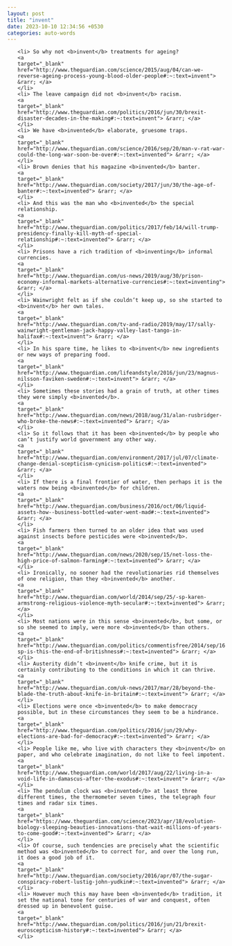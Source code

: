 ```yaml
---
layout: post
title: "invent"
date: 2023-10-10 12:34:56 +0530
categories: auto-words
---
```

<ol>

    <li> So why not <b>invent</b> treatments for ageing?
    <a 
    target="_blank" 
    href="http://www.theguardian.com/science/2015/aug/04/can-we-reverse-ageing-process-young-blood-older-people#:~:text=invent"> &rarr; </a>
    </li>
    <li> The leave campaign did not <b>invent</b> racism.
    <a 
    target="_blank" 
    href="http://www.theguardian.com/politics/2016/jun/30/brexit-disaster-decades-in-the-making#:~:text=invent"> &rarr; </a>
    </li>
    <li> We have <b>invented</b> elaborate, gruesome traps.
    <a 
    target="_blank" 
    href="http://www.theguardian.com/science/2016/sep/20/man-v-rat-war-could-the-long-war-soon-be-over#:~:text=invented"> &rarr; </a>
    </li>
    <li> Brown denies that his magazine <b>invented</b> banter.
    <a 
    target="_blank" 
    href="http://www.theguardian.com/society/2017/jun/30/the-age-of-banter#:~:text=invented"> &rarr; </a>
    </li>
    <li> And this was the man who <b>invented</b> the special relationship.
    <a 
    target="_blank" 
    href="http://www.theguardian.com/politics/2017/feb/14/will-trump-presidency-finally-kill-myth-of-special-relationship#:~:text=invented"> &rarr; </a>
    </li>
    <li> Prisons have a rich tradition of <b>inventing</b> informal currencies.
    <a 
    target="_blank" 
    href="http://www.theguardian.com/us-news/2019/aug/30/prison-economy-informal-markets-alternative-currencies#:~:text=inventing"> &rarr; </a>
    </li>
    <li> Wainwright felt as if she couldn’t keep up, so she started to <b>invent</b> her own tales.
    <a 
    target="_blank" 
    href="http://www.theguardian.com/tv-and-radio/2019/may/17/sally-wainwright-gentleman-jack-happy-valley-last-tango-in-halifax#:~:text=invent"> &rarr; </a>
    </li>
    <li> In his spare time, he likes to <b>invent</b> new ingredients or new ways of preparing food.
    <a 
    target="_blank" 
    href="http://www.theguardian.com/lifeandstyle/2016/jun/23/magnus-nilsson-faviken-sweden#:~:text=invent"> &rarr; </a>
    </li>
    <li> Sometimes these stories had a grain of truth, at other times they were simply <b>invented</b>.
    <a 
    target="_blank" 
    href="http://www.theguardian.com/news/2018/aug/31/alan-rusbridger-who-broke-the-news#:~:text=invented"> &rarr; </a>
    </li>
    <li> So it follows that it has been <b>invented</b> by people who can’t justify world government any other way.
    <a 
    target="_blank" 
    href="http://www.theguardian.com/environment/2017/jul/07/climate-change-denial-scepticism-cynicism-politics#:~:text=invented"> &rarr; </a>
    </li>
    <li> If there is a final frontier of water, then perhaps it is the waters now being <b>invented</b> for children.
    <a 
    target="_blank" 
    href="http://www.theguardian.com/business/2016/oct/06/liquid-assets-how--business-bottled-water-went-mad#:~:text=invented"> &rarr; </a>
    </li>
    <li> Fish farmers then turned to an older idea that was used against insects before pesticides were <b>invented</b>.
    <a 
    target="_blank" 
    href="http://www.theguardian.com/news/2020/sep/15/net-loss-the-high-price-of-salmon-farming#:~:text=invented"> &rarr; </a>
    </li>
    <li> Ironically, no sooner had the revolutionaries rid themselves of one religion, than they <b>invented</b> another.
    <a 
    target="_blank" 
    href="http://www.theguardian.com/world/2014/sep/25/-sp-karen-armstrong-religious-violence-myth-secular#:~:text=invented"> &rarr; </a>
    </li>
    <li> Most nations were in this sense <b>invented</b>, but some, or so she seemed to imply, were more <b>invented</b> than others.
    <a 
    target="_blank" 
    href="http://www.theguardian.com/politics/commentisfree/2014/sep/16/-sp-is-this-the-end-of-britishness#:~:text=invented"> &rarr; </a>
    </li>
    <li> Austerity didn’t <b>invent</b> knife crime, but it is certainly contributing to the conditions in which it can thrive.
    <a 
    target="_blank" 
    href="http://www.theguardian.com/uk-news/2017/mar/28/beyond-the-blade-the-truth-about-knife-in-britain#:~:text=invent"> &rarr; </a>
    </li>
    <li> Elections were once <b>invented</b> to make democracy possible, but in these circumstances they seem to be a hindrance.
    <a 
    target="_blank" 
    href="http://www.theguardian.com/politics/2016/jun/29/why-elections-are-bad-for-democracy#:~:text=invented"> &rarr; </a>
    </li>
    <li> People like me, who live with characters they <b>invent</b> on paper, and who celebrate imagination, do not like to feel impotent.
    <a 
    target="_blank" 
    href="http://www.theguardian.com/world/2017/aug/22/living-in-a-void-life-in-damascus-after-the-exodus#:~:text=invent"> &rarr; </a>
    </li>
    <li> The pendulum clock was <b>invented</b> at least three different times, the thermometer seven times, the telegraph four times and radar six times.
    <a 
    target="_blank" 
    href="https://www.theguardian.com/science/2023/apr/18/evolution-biology-sleeping-beauties-innovations-that-wait-millions-of-years-to-come-good#:~:text=invented"> &rarr; </a>
    </li>
    <li> Of course, such tendencies are precisely what the scientific method was <b>invented</b> to correct for, and over the long run, it does a good job of it.
    <a 
    target="_blank" 
    href="http://www.theguardian.com/society/2016/apr/07/the-sugar-conspiracy-robert-lustig-john-yudkin#:~:text=invented"> &rarr; </a>
    </li>
    <li> However much this may have been <b>invented</b> tradition, it set the national tone for centuries of war and conquest, often dressed up in benevolent guise.
    <a 
    target="_blank" 
    href="http://www.theguardian.com/politics/2016/jun/21/brexit-euroscepticism-history#:~:text=invented"> &rarr; </a>
    </li>
